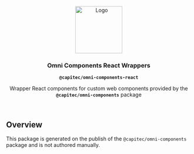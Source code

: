 <br>
<p align="center">
  <img src="https://raw.githubusercontent.com/capitec/omni-components/develop/.tooling/readme/logos/omni.png" alt="Logo" width="128" height="128" />
</p>

<h3 align="center">Omni Components React Wrappers</h3>
<p align="center"><strong><code>@capitec/omni-components-react</code></strong></p>
<p align="center">Wrapper React components for custom web components provided by the <strong><code>@capitec/omni-components</code></strong> package</p>

<br />

[](#Overview)

## Overview

This package is generated on the publish of the `@capitec/omni-components` package and is not authored manually.

